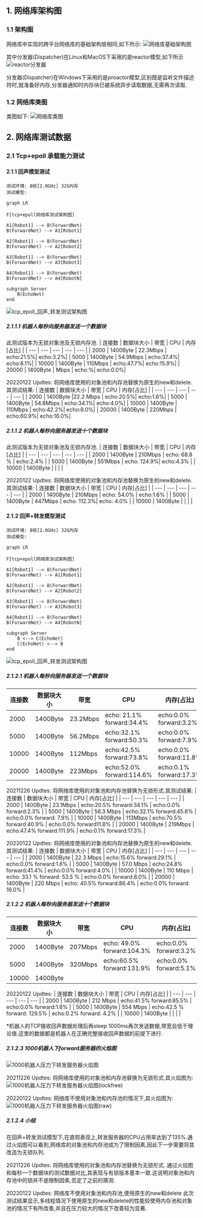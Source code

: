 ## 1. 网络库架构图
### 1.1 架构图
网络库中实现的跨平台网络库的基础架构皆相同,如下所示:
![网络库基础架构图](../../doc/picture/network_base_frame.svg)

其中分发器(Dispatcher)在Linux和MacOS下采用的是reactor模型,如下所示
![reactor分发器](../../doc/picture/network_reactor_dispatcher.svg)

分发器(Dispatcher)在Windows下采用的是proactor模型,区别既是监听文件描述符时,就准备好内存,分发器通知时内存块已被系统异步读取数据,无需再次读取.
### 1.2 网络库类图
类图如下:
![网络库类图](../../doc/picture/network_uml.svg)


## 2. 网络库测试数据
### 2.1 Tcp+epoll 承载能力测试
#### 2.1.1 回声模型测试
    测试环境: 8核[2.0GHz] 32G内存
    测试模型:

```mermaid
graph LR

F[tcp+epoll网络库测试架构图]

A1[Robot1] --> B(ForwardNet)
B(ForwardNet) --> A1[Robot1]

A2[Robot1] --> B(ForwardNet)
B(ForwardNet) --> A2[Robot2]

A3[Robot1] --> B(ForwardNet)
B(ForwardNet) --> A3[Robot3]

A4[Robot1] --> B(ForwardNet)
B(ForwardNet) --> A4[RobotN]

subgraph Server
    B(EchoNet)
end
```
![tcp_epoll_回声_转发测试架构图](../../doc/picture/tcp_epoll_test_frame_echo.svg)
##### 2.1.1.1 机器人每秒向服务器发送一个数据块
此测试版本为无锁对象池及无锁内存池.
| 连接数 | 数据块大小 | 带宽 | CPU | 内存[占比] |
| --- | --- | --- | --- | --- |
| 2000 | 1400Byte | 22.3Mbps | echo:21.5%| echo:3.2%|
| 5000 | 1400Byte | 54.9Mbps | echo:37.4%| echo:8.1%|
| 10000 | 1400Byte | 110Mbps | echo:47.7%| echo:15.9%|
| 20000 | 1400Byte | Mbps | echo:%| echo:0.0%|

20220122 Updtes:
将网络库使用的对象池和内存池替换为原生的new和delete.其测试结果:
| 连接数 | 数据块大小 | 带宽 | CPU | 内存[占比] |
| --- | --- | --- | --- | --- |
| 2000 | 1400Byte |22.2 Mbps | echo:20.5%| echo:1.6%|
| 5000 | 1400Byte | 54.8Mbps | echo:34.1%| echo:4.0%|
| 10000 | 1400Byte | 110Mbps | echo:42.2%| echo:8.0%|
| 20000 | 1400Byte | 220Mbps | echo:60.9%| echo:16.0%|

##### 2.1.1.2 机器人每秒向服务器发送十个数据块
此测试版本为无锁对象池及无锁内存池.
| 连接数 | 数据块大小 | 带宽 | CPU | 内存[占比] |
| --- | --- | --- | --- | --- |
| 2000 | 1400Byte | 210Mbps | echo: 68.8 % | echo:2.4% |
| 5000 | 1400Byte | 551Mbps | echo: 124.9%| echo:4.3% |
| 10000 | 1400Byte |  |  |  |

20220122 Updtes:
将网络库使用的对象池和内存池替换为原生的new和delete.其测试结果:
| 连接数 | 数据块大小 | 带宽 | CPU | 内存[占比] |
| --- | --- | --- | --- | --- |
| 2000 | 1400Byte | 210Mbps | echo: 54.0% | echo:1.6% |
| 5000 | 1400Byte | 447Mbps | echo: 112.3%| echo: 4.0% |
| 10000 | 1400Byte |  |  |  |

#### 2.1.2 回声+转发模型测试
    测试环境: 8核[2.0GHz] 32G内存
    测试模型:

```mermaid
graph LR

F[tcp+epoll网络库测试架构图]

A1[Robot1] --> B(ForwardNet)
B(ForwardNet) --> A1[Robot1]

A2[Robot1] --> B(ForwardNet)
B(ForwardNet) --> A2[Robot2]

A3[Robot1] --> B(ForwardNet)
B(ForwardNet) --> A3[Robot3]

A4[Robot1] --> B(ForwardNet)
B(ForwardNet) --> A4[RobotN]

subgraph Server
    B <--> C(EchoNet)
    C(EchoNet) <--> B
end
```
![tcp_epoll_回声_转发测试架构图](../../doc/picture/tcp_epoll_test_frame_echo_forward.svg)

##### 2.1.2.1 机器人每秒向服务器发送一个数据块

| 连接数 | 数据块大小 | 带宽 | CPU | 内存[占比] |
| --- | --- | --- | --- | --- |
| 2000 | 1400Byte | 23.2Mbps | echo: 21.1% forward:34.4% | echo:0.0% forward:3.2% |
| 5000 | 1400Byte | 56.2Mbps | echo:32.1% forward:50.3% | echo:0.0% forward:7.9% |
| 10000 | 1400Byte | 112Mbps | echo:42.5% forward:73.8% | echo:0.0% forward:11.8% |
| 20000 | 1400Byte | 223Mbps | echo:52.0% forward:114.6% | echo:0.1% forward:17.3% |

20211226 Updtes:
将网络库使用的对象池和内存池替换为无锁形式.其测试结果:
| 连接数 | 数据块大小 | 带宽 | CPU | 内存[占比] |
| --- | --- | --- | --- | --- |
| 2000 | 1400Byte | 23.1Mbps | echo:20.5% forward:34.1% | echo:0.0% forward:2.3% |
| 5000 | 1400Byte | 56.3 Mbps | echo:32.1% forward:45.6% | echo:0.0% forward: 7.9% |
| 10000 | 1400Byte | 113Mbps | echo:70.5% forward:40.9% | echo:0.0% forward11.8% |
| 20000 | 1400Byte | 219Mbps | echo:47.4% forward:111.9% | echo:0.1% forward:17.3% |

20220122 Updtes:
将网络库使用的对象池和内存池替换为原生的new和delete.其测试结果:
| 连接数 | 数据块大小 | 带宽 | CPU | 内存[占比] |
| --- | --- | --- | --- | --- |
| 2000 | 1400Byte | 22.3 Mbps | echo:15.6% forward:29.1% | echo:0.0% forward:1.6% |
| 5000 | 1400Byte |  57.0 Mbps | echo:24.8% forward:41.4% | echo:0.0% forward:4.0% |
| 10000 | 1400Byte | 110 Mbps | echo: 33.1 % forward: 53.5 % | echo:0.0% forward:8.0% |
| 20000 | 1400Byte | 220 Mbps | echo: 40.5% forward:86.4% | echo:0.0% forward: 16.0% |

##### 2.1.2.2 机器人每秒向服务器发送十个数据块

| 连接数 | 数据块大小 | 带宽 | CPU | 内存[占比] |
| --- | --- | --- | --- | --- |
| 2000 | 1400Byte | 207Mbps | echo: 49.0% forward:104.3% | echo:0.0% forward:3.2% |
| 5000 | 1400Byte | 320Mbps | echo:60.5% forward:131.9% | echo:0.0% forward:5.1% |
| 10000 | 1400Byte |  |  |  |

20220122 Updtes:
| 连接数 | 数据块大小 | 带宽 | CPU | 内存[占比] |
| --- | --- | --- | --- | --- |
| 2000 | 1400Byte | 212 Mbps | echo:41.5% forward:85.5% | echo:0.0% forward:1.6%  |
| 5000 | 1400Byte | 554  Mbps | echo:42.5 % forward: 129.5% | echo:0.2% forward: 4.2% |
| 10000 | 1400Byte |  |  |  |

*机器人的TCP接收回声数据处理后再sleep 1000ms再次发送数据,带宽会低于理论值.这里的数据都是机器人在正确完整接收回声数据的前提下进行.

##### 2.1.2.3 1000机器人下forward服务器的火焰图

![1000机器人压力下转发服务器火焰图](../../doc/picture/tcp_epoll_forward_on_1000_robots.svg)

20211226 Updtes:
将网络库使用的对象池和内存池替换为无锁形式.其火焰图为:
![1000机器人压力下转发服务器火焰图(lockfree)](../../doc/picture/tcp_epoll_forward_on_1000_robots_lock_free.svg)

20220122 Updtes:
网络库不使用对象池和内存池的情况下,其火焰图为:
![1000机器人压力下转发服务器火焰图(raw)](../../doc/picture/tcp_epoll_forward_on_1000_robots_raw.svg)


##### 2.1.2.4 小结
在回声+转发测试模型下,在直观表现上,转发服务器的CPU占用率达到了135%.通过火焰图可以看到,网络库的对象池和内存池成为了限制因素,因此下一步需要将其改造为无锁队列.

20211226 Updtes:
将网络库使用的对象池和内存池替换为无锁形式. 
通过火焰图和每秒一个数据块的测试数据对比,其表现与有锁版本基本一致.这说明对象池和内存池中的锁并不是限制因素,否定了之前的猜测.

20220122 Updtes:
网络库不使用对象池和内存池,使用原生的new和delete
此次测试结果显示,多线程情况下使用原生的new和delete的性能较使用内存池和对象池的情况下有所改善,并且在压力较大的情况下改善较为显著.
